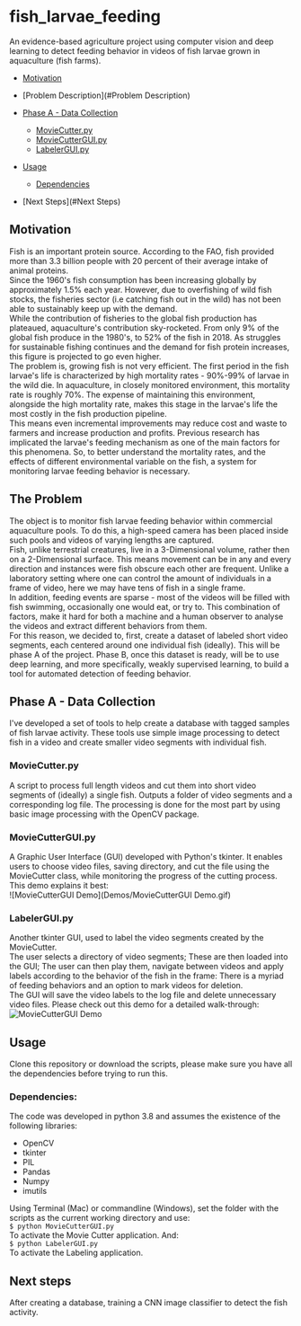 # fish_larvae_feeding
An evidence-based agriculture project using computer vision and deep learning to detect feeding behavior in videos
 of fish larvae grown in aquaculture (fish farms). 
 <p style="line-height:5px">
 
 * [Motivation](#Motivation)
 * [Problem Description](#Problem Description)
 * [Phase A - Data Collection](#Phase)
 
    * [MovieCutter.py](#MovieCutter)
    * [MovieCutterGUI.py](#MovieCutterGUI)
    * [LabelerGUI.py](#LabelerGUI)
    
 * [Usage](#Usage)
 
    * [Dependencies](#Dependencies)
 * [Next Steps](#Next Steps)
 
 </p>
 
 ## Motivation <a name= 'Motivation'></a>
Fish is an important protein source. According to the FAO, fish provided more than 3.3 billion people with 20 percent
of their average intake of animal proteins. <br>
Since the 1960's fish consumption has been increasing globally by approximately 1.5% each year. 
However, due to overfishing of wild fish stocks, the fisheries sector (i.e catching fish out in the wild)
has not been able to sustainably keep up with the demand. <br>
While the contribution of fisheries to the global fish production has plateaued, aquaculture's contribution sky-rocketed. 
From only 9% of the global fish produce in the 1980's, to 52% of the fish in 2018. 
As struggles for sustainable fishing continues and the demand for fish protein increases, 
this figure is projected to go even higher. <br>
The problem is, growing fish is not very efficient. The first period in the fish larvae's life is characterized by
high mortality rates - 90%-99% of larvae in the wild die. In aquaculture, in closely monitored environment, 
this mortality rate is roughly 70%. The expense of maintaining this environment, alongside the high mortality rate,
makes this stage in the larvae's life the most costly in the fish production pipeline. <br>
This means even incremental improvements may reduce cost and waste to farmers and increase production and profits. 
Previous research has implicated the larvae's feeding mechanism as one of the main factors for this phenomena. 
So, to better understand the mortality rates, and the effects of different environmental variable on the fish, 
a system for monitoring larvae feeding behavior is necessary.

## The Problem<a name= 'Problem'></a>
The object is to monitor fish larvae feeding behavior within commercial aquaculture pools. 
To do this, a high-speed camera has been placed inside such pools and videos of varying lengths are captured. <br>
Fish, unlike terrestrial creatures, live in a 3-Dimensional volume, rather then on a 2-Dimensional surface. 
This means movement can be in any and every direction and instances were fish obscure each other are frequent. 
Unlike a laboratory setting where one can control the amount of individuals in a frame of video, 
here we may have tens of fish in a single frame. <br>
In addition, feeding events are sparse - most of the videos will be filled with fish swimming, occasionally 
one would eat, or try to. This combination of factors, make it hard for both a machine and a 
human observer to analyse the videos and extract different behaviors from them. <br>
For this reason, we decided to, first, create a dataset of labeled short video segments, 
each centered around one individual fish (ideally).
This will be phase A of the project. Phase B, once this dataset is ready, will be to use deep learning, and more specifically, weakly supervised learning, to build a tool for automated detection of feeding behavior. 


## Phase A - Data Collection<a name= 'PhaseA'></a>
I've developed a set of tools to help create a database with tagged samples of fish larvae activity.
These tools use simple image processing to detect fish in a video and create smaller video segments with individual fish.

### MovieCutter.py <a name= 'MovieCutter'></a>
A script to process full length videos and cut them into short video segments of (ideally) a single fish.
Outputs a folder of video segments and a corresponding log file.
The processing is done for the most part by using basic image processing with the OpenCV package.

### MovieCutterGUI.py <a name= 'MovieCutterGUI'></a>
A Graphic User Interface (GUI) developed with Python's tkinter. It enables users to choose video files, saving directory, and
cut the file using the MovieCutter class, while monitoring the progress of the cutting process.
This demo explains it best: <br>
![MovieCutterGUI Demo](Demos/MovieCutterGUI Demo.gif)
<br>
### LabelerGUI.py <a name= 'LabelerGUI'></a>
Another tkinter GUI, used to label the video segments created by the MovieCutter. <br> 
The user selects a directory of video segments; These are then loaded into the GUI; 
The user can then play them, navigate between videos and apply labels according to the behavior of the fish in the 
frame: There is a myriad of feeding behaviors and an option to mark videos for deletion. <br>
The GUI will save the video labels to the log file and delete unnecessary video files. 
Please check out this demo for a detailed walk-through:<br>
![MovieCutterGUI Demo](Demos/LabelerGUI_Demo.gif)
<br>



## Usage <a name= 'Usage'></a>
Clone this repository or download the scripts, please make sure you have all the dependencies before trying to run this.
### Dependencies: <a name= 'Dependencies'></a>
The code was developed in python 3.8 and assumes the existence of the following libraries:
* OpenCV 
* tkinter
* PIL
* Pandas
* Numpy
* imutils

Using Terminal (Mac) or commandline (Windows), set the folder with the scripts as the current working 
directory and use: <br>
`$ python MovieCutterGUI.py` <br>
To activate the Movie Cutter application. And: <br>
`$ python LabelerGUI.py` <br>
To activate the Labeling application. 

## Next steps <a name= 'NextStep'></a>
After creating a database, training a CNN image classifier to detect the fish activity.


